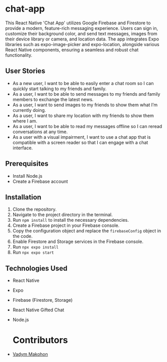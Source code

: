 # chat-app

This React Native 'Chat App' utilizes Google Firebase and Firestore to provide a modern, feature-rich messaging experience. Users can sign in, customize their background color, and send text messages, images from their device library or camera, and location data. The app integrates Expo libraries such as expo-image-picker and expo-location, alongside various React Native components, ensuring a seamless and robust chat functionality.

## User Stories

- As a new user, I want to be able to easily enter a chat room so I can quickly start talking to my friends and family.
- As a user, I want to be able to send messages to my friends and family members to exchange the latest news.
- As a user, I want to send images to my friends to show them what I’m currently doing.
- As a user, I want to share my location with my friends to show them where I am.
- As a user, I want to be able to read my messages offline so I can reread conversations at any time.
- As a user with a visual impairment, I want to use a chat app that is compatible with a screen reader so that I can engage with a chat interface.

## Prerequisites

- Install Node.js
- Create a Firebase account

## Installation

1. Clone the repository.
2. Navigate to the project directory in the terminal.
3. Run `npm install` to install the necessary dependencies.
4. Create a Firebase project in your Firebase console.
5. Copy the configuration object and replace the `firebaseConfig` object in the code.
6. Enable Firestore and Storage services in the Firebase console.
7. Run `npx expo install`
8. Run `npx expo start`

## Technologies Used

- React Native
- Expo
- Firebase (Firestore, Storage)
- React Native Gifted Chat
- Node.js

  # Contributors
- [Vadym Makohon](https://github.com/VadymMakohon)
